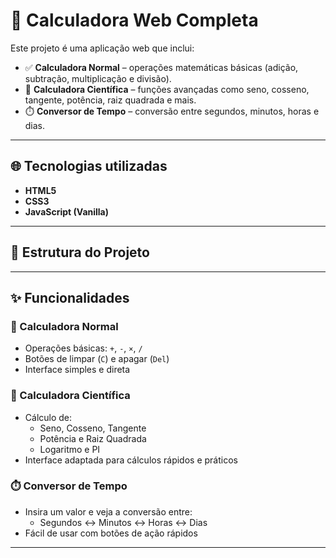 # 🧮 Calculadora Web Completa

Este projeto é uma aplicação web que inclui:

- ✅ **Calculadora Normal** – operações matemáticas básicas (adição, subtração, multiplicação e divisão).
- 🧠 **Calculadora Científica** – funções avançadas como seno, cosseno, tangente, potência, raiz quadrada e mais.
- ⏱️ **Conversor de Tempo** – conversão entre segundos, minutos, horas e dias.

---

## 🌐 Tecnologias utilizadas

- **HTML5**  
- **CSS3**  
- **JavaScript (Vanilla)**

---

## 📂 Estrutura do Projeto



---

## ✨ Funcionalidades

### 🔢 Calculadora Normal

- Operações básicas: `+`, `-`, `×`, `/`
- Botões de limpar (`C`) e apagar (`Del`)
- Interface simples e direta

### 🧪 Calculadora Científica

- Cálculo de:
  - Seno, Cosseno, Tangente
  - Potência e Raiz Quadrada
  - Logaritmo e PI
- Interface adaptada para cálculos rápidos e práticos

### ⏱️ Conversor de Tempo

- Insira um valor e veja a conversão entre:
  - Segundos ↔ Minutos ↔ Horas ↔ Dias
- Fácil de usar com botões de ação rápidos

---

